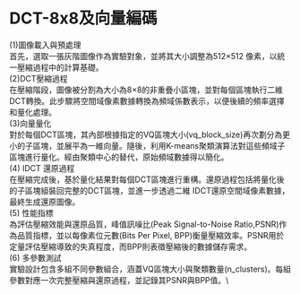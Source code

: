 # DCT-8x8及向量編碼
(1)圖像載入與預處理\
首先，選取一張灰階圖像作為實驗對象，並將其大小調整為512×512 像素，以統一壓縮過程中的計算基礎。\
(2)DCT壓縮過程\
在壓縮階段，圖像被分割為大小為8×8的非重疊小區塊，並對每個區塊執行二維DCT轉換。此步驟將空間域像素數據轉換為頻域係數表示，以便後續的頻率選擇和量化處理。\
(3)向量量化\
對於每個DCT區塊，其內部根據指定的VQ區塊大小(vq_block_size)再次劃分為更小的子區塊，並展平為一維向量。隨後，利用K-means聚類演算法對這些頻域子區塊進行量化。經由聚類中心的替代，原始頻域數據得以簡化。\
(4) IDCT 還原過程\
在壓縮完成後，基於量化結果對每個DCT區塊進行重構。還原過程包括將量化後的子區塊組裝回完整的DCT區塊，並進一步透過二維 IDCT還原空間域像素數據，最終生成還原圖像。\
(5) 性能指標\
為評估壓縮效能與還原品質，峰值訊噪比(Peak Signal-to-Noise Ratio,PSNR)作為品質指標，並以每像素位元數(Bits Per Pixel, BPP)衡量壓縮效率。PSNR用於定量評估壓縮導致的失真程度，而BPP則表徵壓縮後的數據儲存需求。\
(6) 多參數測試\
實驗設計包含多組不同參數組合，涵蓋VQ區塊大小與聚類數量(n_clusters)。每組參數對應一次完整壓縮與還原過程，並記錄其PSNR與BPP值。\
